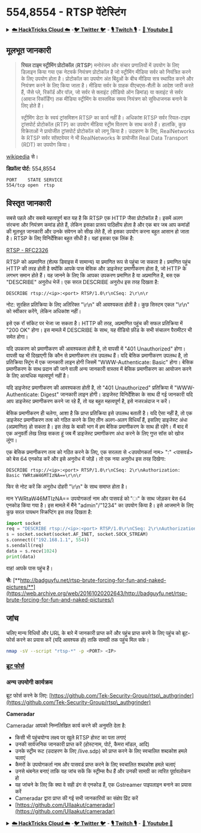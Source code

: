 # 554,8554 - RTSP पेंटेस्टिंग

<details>

<summary><a href="https://cloud.hacktricks.xyz/pentesting-cloud/pentesting-cloud-methodology"><strong>☁️ HackTricks Cloud ☁️</strong></a> -<a href="https://twitter.com/hacktricks_live"><strong>🐦 Twitter 🐦</strong></a> - <a href="https://www.twitch.tv/hacktricks_live/schedule"><strong>🎙️ Twitch 🎙️</strong></a> - <a href="https://www.youtube.com/@hacktricks_LIVE"><strong>🎥 Youtube 🎥</strong></a></summary>

* क्या आप **साइबर सुरक्षा कंपनी** में काम करते हैं? क्या आप अपनी कंपनी को **HackTricks में विज्ञापित** देखना चाहते हैं? या क्या आपको **PEASS की नवीनतम संस्करण या HackTricks को PDF में डाउनलोड करने का उपयोग** करने की इच्छा है? [**सदस्यता योजनाएं**](https://github.com/sponsors/carlospolop) की जांच करें!
* खोजें [**The PEASS Family**](https://opensea.io/collection/the-peass-family), हमारा विशेष संग्रह [**NFTs**](https://opensea.io/collection/the-peass-family)
* प्राप्त करें [**आधिकारिक PEASS & HackTricks swag**](https://peass.creator-spring.com)
* **शामिल हों** [**💬**](https://emojipedia.org/speech-balloon/) [**Discord समूह**](https://discord.gg/hRep4RUj7f) या [**टेलीग्राम समूह**](https://t.me/peass) या **फॉलो** करें मुझे **Twitter** [**🐦**](https://github.com/carlospolop/hacktricks/tree/7af18b62b3bdc423e11444677a6a73d4043511e9/\[https:/emojipedia.org/bird/README.md)[**@carlospolopm**](https://twitter.com/hacktricks\_live)**.**
* **अपने हैकिंग ट्रिक्स साझा करें द्वारा PRs सबमिट करके** [**hacktricks repo**](https://github.com/carlospolop/hacktricks) **और** [**hacktricks-cloud repo**](https://github.com/carlospolop/hacktricks-cloud) **को।**

</details>

## मूलभूत जानकारी

> **रियल टाइम स्ट्रीमिंग प्रोटोकॉल** (**RTSP**) मनोरंजन और संचार प्रणालियों में उपयोग के लिए डिज़ाइन किया गया एक नेटवर्क नियंत्रण प्रोटोकॉल है जो स्ट्रीमिंग मीडिया सर्वर को नियंत्रित करने के लिए उपयोग होता है। प्रोटोकॉल का उपयोग अंत बिंदुओं के बीच मीडिया सत्र स्थापित करने और नियंत्रण करने के लिए किया जाता है। मीडिया सर्वर के ग्राहक वीएचएस-शैली के आदेश जारी करते हैं, जैसे प्ले, रिकॉर्ड और पॉज़, जो सर्वर से क्लाइंट (वीडियो ऑन डिमांड) या क्लाइंट से सर्वर (आवाज रिकॉर्डिंग) तक मीडिया स्ट्रीमिंग के वास्तविक समय नियंत्रण को सुविधाजनक बनाने के लिए होते हैं।
>
> स्ट्रीमिंग डेटा के स्वयं ट्रांसमिशन RTSP का कार्य नहीं है। अधिकांश RTSP सर्वर रियल-टाइम ट्रांसपोर्ट प्रोटोकॉल (RTP) का उपयोग मीडिया स्ट्रीम वितरण के साथ करते हैं। हालांकि, कुछ विक्रेताओं ने प्रायोजीत ट्रांसपोर्ट प्रोटोकॉल को लागू किया है। उदाहरण के लिए, RealNetworks के RTSP सर्वर सॉफ़्टवेयर ने भी RealNetworks के प्रायोजीत Real Data Transport (RDT) का उपयोग किया।

[wikipedia](https://en.wikipedia.org/wiki/Real\_Time\_Streaming\_Protocol) से।

**डिफ़ॉल्ट पोर्ट:** 554,8554
```
PORT    STATE SERVICE
554/tcp open  rtsp
```
## विस्तृत जानकारी

सबसे पहले और सबसे महत्वपूर्ण बात यह है कि RTSP एक HTTP जैसा प्रोटोकॉल है। इसमें अलग संरचना और नियंत्रण कमांड होते हैं, लेकिन इसका प्रारूप पाठिक्षीय होता है और एक बार जब आप कमांडों की मूलभूत जानकारी और उनके संवेगन को सीख लेते हैं, तो इसका उपयोग करना बहुत आसान हो जाता है। RTSP के लिए विनिर्देशिका बहुत सीधी है। यहां इसका एक लिंक है:

[RTSP - RFC2326](https://tools.ietf.org/html/rfc2326)

RTSP को अप्रमाणित (शेल्फ डिवाइस में सामान्य) या प्रमाणित रूप से पहुंचा जा सकता है। प्रमाणित पहुंच HTTP की तरह होती है क्योंकि आपके पास बेसिक और डाइजेस्ट प्रमाणीकरण होता है, जो HTTP के लगभग समान होते हैं। यह जानने के लिए कि आपका उपकरण प्रमाणित है या अप्रमाणित है, बस एक "DESCRIBE" अनुरोध भेजें। एक सरल DESCRIBE अनुरोध इस तरह दिखता है:

`DESCRIBE rtsp://<ip>:<port> RTSP/1.0\r\nCSeq: 2\r\n\r`

नोट: सुरक्षित प्रतिक्रिया के लिए अतिरिक्त "\r\n" की आवश्यकता होती है। कुछ सिस्टम एकल "\r\n" को स्वीकार करेंगे, लेकिन अधिकांश नहीं।

इसे एक रॉ सॉकेट पर भेजा जा सकता है। HTTP की तरह, अप्रमाणित पहुंच की सफल प्रतिक्रिया में "200 OK" होगा। इस मामले में DESCRIBE के साथ, यह वीडियो फ़ीड के सभी संचालन पैरामीटर भी समेत होगा।

यदि उपकरण को प्रमाणीकरण की आवश्यकता होती है, तो वापसी में "401 Unauthorized" होगा। वापसी यह भी दिखाएगी कि कौन से प्रमाणीकरण तंत्र उपलब्ध हैं। यदि बेसिक प्रमाणीकरण उपलब्ध है, तो प्रतिक्रिया स्ट्रिंग में एक जानकारी लाइन होगी जिसमें "WWW-Authenticate: Basic" होगा। बेसिक प्रमाणीकरण के साथ प्रदान की जाने वाली अन्य जानकारी वास्तव में बेसिक प्रमाणीकरण का आयोजन करने के लिए अत्यधिक महत्वपूर्ण नहीं है।

यदि डाइजेस्ट प्रमाणीकरण की आवश्यकता होती है, तो "401 Unauthorized" प्रतिक्रिया में "WWW-Authenticate: Digest" जानकारी लाइन होगी। डाइजेस्ट विनिर्देशिका के साथ दी गई जानकारी यदि आप डाइजेस्ट प्रमाणीकरण करने जा रहे हैं, तो यह बहुत महत्वपूर्ण है, इसे नजरअंदाज न करें।

बेसिक प्रमाणीकरण ही चलेगा, आशा है कि प्राप्त प्रतिक्रिया इसे उपलब्ध बताती है। यदि ऐसा नहीं है, तो एक डाइजेस्ट प्रमाणीकरण तत्व को गठित करने के लिए तीन अलग-अलग विधियाँ हैं, इसलिए डाइजेस्ट अंधा (अप्रमाणित) हो सकता है। इस लेख के बाकी भाग में हम बेसिक प्रमाणीकरण के साथ ही रहेंगे। मैं बाद में एक अनुवर्ती लेख लिख सकता हूं जब मैं डाइजेस्ट प्रमाणीकरण अंधा करने के लिए गुप्त सॉस को खोज लूंगा।

एक बेसिक प्रमाणीकरण तत्व को गठित करने के लिए, एक सरलता से \<उपयोगकर्ता नाम> ":" \<पासवर्ड> को बेस 64 एनकोड करें और इसे अनुरोध में जोड़ें। तो एक नया अनुरोध इस तरह दिखेगा:

`DESCRIBE rtsp://<ip>:<port> RTSP/1.0\r\nCSeq: 2\r\nAuthorization: Basic YWRtaW46MTIzNA==\r\n\r`

फिर से नोट करें कि अनुरोध दोहरी "\r\n" के साथ समाप्त होता है।

मान YWRtaW46MTIzNA== उपयोगकर्ता नाम और पासवर्ड को "ः" के साथ जोड़कर बेस 64 एनकोड किया गया है। इस मामले में मैंने "admin"/"1234" का उपयोग किया है। इसे आजमाने के लिए कुछ सरल पायथन स्क्रिप्टिंग इस तरह दिखता है:
```python
import socket
req = "DESCRIBE rtsp://<ip>:<port> RTSP/1.0\r\nCSeq: 2\r\nAuthorization: Basic YWRtaW46MTIzNA==\r\n\r\n"
s = socket.socket(socket.AF_INET, socket.SOCK_STREAM)
s.connect(("192.168.1.1", 554))
s.sendall(req)
data = s.recv(1024)
print(data)
```
वाह! आपके पास पहुंच है।

**से:** [**http://badguyfu.net/rtsp-brute-forcing-for-fun-and-naked-pictures/**](https://web.archive.org/web/20161020202643/http://badguyfu.net/rtsp-brute-forcing-for-fun-and-naked-pictures/)

## जांच

चलिए मान्य विधियों और URL के बारे में जानकारी प्राप्त करें और पहुंच प्राप्त करने के लिए पहुंच को ब्रूट-फोर्स करने का प्रयास करें (यदि आवश्यक हो) ताकि सामग्री तक पहुंच मिल सके।
```bash
nmap -sV --script "rtsp-*" -p <PORT> <IP>
```
### [ब्रूट फोर्स](../generic-methodologies-and-resources/brute-force.md#rtsp)

### **अन्य उपयोगी कार्यक्रम**

ब्रूट फोर्स करने के लिए: [https://github.com/Tek-Security-Group/rtsp\_authgrinder](https://github.com/Tek-Security-Group/rtsp\_authgrinder)

**Cameradar**

Cameradar आपको निम्नलिखित कार्य करने की अनुमति देता है:

* किसी भी पहुंचयोग्य लक्ष्य पर खुले RTSP होस्ट का पता लगाएं
* उनकी सार्वजनिक जानकारी प्राप्त करें (होस्टनाम, पोर्ट, कैमरा मॉडल, आदि)
* उनके स्ट्रीम रूट (उदाहरण के लिए /live.sdp) को प्राप्त करने के लिए स्वचालित शब्दकोश हमले चलाएं
* कैमरों के उपयोगकर्ता नाम और पासवर्ड प्राप्त करने के लिए स्वचालित शब्दकोश हमले चलाएं
* उनसे थंबनेल बनाएं ताकि यह जांच सकें कि स्ट्रीम्स वैध हैं और उनकी सामग्री का त्वरित पूर्वावलोकन हो
* यह जांचने के लिए कि क्या वे सही ढंग से एनकोड हैं, एक Gstreamer पाइपलाइन बनाने का प्रयास करें
* Cameradar द्वारा प्राप्त की गई सभी जानकारियों का संक्षेप प्रिंट करें
* [https://github.com/Ullaakut/cameradar](https://github.com/Ullaakut/cameradar)

<details>

<summary><a href="https://cloud.hacktricks.xyz/pentesting-cloud/pentesting-cloud-methodology"><strong>☁️ HackTricks Cloud ☁️</strong></a> -<a href="https://twitter.com/hacktricks_live"><strong>🐦 Twitter 🐦</strong></a> - <a href="https://www.twitch.tv/hacktricks_live/schedule"><strong>🎙️ Twitch 🎙️</strong></a> - <a href="https://www.youtube.com/@hacktricks_LIVE"><strong>🎥 Youtube 🎥</strong></a></summary>

* क्या आप **साइबर सुरक्षा कंपनी** में काम करते हैं? क्या आप अपनी कंपनी को **HackTricks में विज्ञापित** देखना चाहते हैं? या क्या आपको **PEASS की नवीनतम संस्करण या HackTricks को PDF में डाउनलोड करने की अनुमति** चाहिए? [**सदस्यता योजनाएं**](https://github.com/sponsors/carlospolop) की जांच करें!
* खोजें [**The PEASS Family**](https://opensea.io/collection/the-peass-family), हमारा विशेष [**NFT**](https://opensea.io/collection/the-peass-family) संग्रह
* प्राप्त करें [**आधिकारिक PEASS और HackTricks swag**](https://peass.creator-spring.com)
* **शामिल हों** [**💬**](https://emojipedia.org/speech-balloon/) [**Discord समूह**](https://discord.gg/hRep4RUj7f) या [**टेलीग्राम समूह**](https://t.me/peass) या मुझे **ट्विटर** पर **फ़ॉलो** करें [**🐦**](https://github.com/carlospolop/hacktricks/tree/7af18b62b3bdc423e11444677a6a73d4043511e9/\[https:/emojipedia.org/bird/README.md)[**@carlospolopm**](https://twitter.com/hacktricks\_live)**.**
* **अपने हैकिंग ट्रिक्स को हमें PR के माध्यम से सबमिट करके** [**hacktricks repo**](https://github.com/carlospolop/hacktricks) **और** [**hacktricks-cloud repo**](https://github.com/carlospolop/hacktricks-cloud) **को साझा करें।**

</details>
